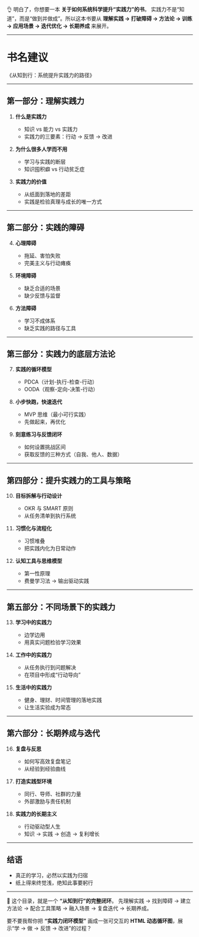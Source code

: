 👌 明白了，你想要一本 **关于如何系统科学提升“实践力”的书**。
实践力不是“知道”，而是“做到并做成”。所以这本书要从 **理解实践 → 打破障碍 → 方法论 → 训练 → 应用场景 → 迭代优化 → 长期养成** 来展开。

---

# 书名建议

《从知到行：系统提升实践力的路径》

---

## 第一部分：理解实践力

1. **什么是实践力**

   * 知识 vs 能力 vs 实践力
   * 实践力的三要素：行动 → 反馈 → 改进
2. **为什么很多人学而不用**

   * 学习与实践的断层
   * 知识囤积癖 vs 行动贫乏症
3. **实践力的价值**

   * 从纸面到落地的差距
   * 实践是检验真理与成长的唯一方式

---

## 第二部分：实践的障碍

4. **心理障碍**

   * 拖延、害怕失败
   * 完美主义与行动瘫痪
5. **环境障碍**

   * 缺乏合适的场景
   * 缺少反馈与监督
6. **方法障碍**

   * 学习不成体系
   * 缺乏实践的路径与工具

---

## 第三部分：实践力的底层方法论

7. **实践的循环模型**

   * PDCA（计划-执行-检查-行动）
   * OODA（观察-定向-决策-行动）
8. **小步快跑，快速迭代**

   * MVP 思维（最小可行实践）
   * 先做起来，再优化
9. **刻意练习与反馈闭环**

   * 如何设置挑战区间
   * 获取反馈的三种方式（自我、他人、数据）

---

## 第四部分：提升实践力的工具与策略

10. **目标拆解与行动设计**

    * OKR 与 SMART 原则
    * 从任务清单到执行系统
11. **习惯化与流程化**

    * 习惯堆叠
    * 把实践内化为日常动作
12. **认知工具与思维模型**

    * 第一性原理
    * 费曼学习法 → 输出驱动实践

---

## 第五部分：不同场景下的实践力

13. **学习中的实践力**

    * 边学边用
    * 用真实问题检验学习效果
14. **工作中的实践力**

    * 从任务执行到问题解决
    * 在项目中形成“行动导向”
15. **生活中的实践力**

    * 健身、理财、时间管理的落地实践
    * 让生活实验成为常态

---

## 第六部分：长期养成与迭代

16. **复盘与反思**

    * 如何写高效复盘笔记
    * 从经验到经验曲线
17. **打造实践型环境**

    * 同行、导师、社群的力量
    * 外部激励与责任机制
18. **实践力的长期主义**

    * 行动驱动型人生
    * 知识 → 实践 → 创造 → 复利增长

---

## 结语

* 真正的学习，必然以实践为归宿
* 纸上得来终觉浅，绝知此事要躬行

---

📌 这个目录，就是一个 **“从知到行”的完整闭环**。
先理解实践 → 找到障碍 → 建立方法论 → 配合工具策略 → 融入场景 → 复盘迭代 → 长期养成。

要不要我帮你把 **“实践力闭环模型”** 画成一张可交互的 **HTML 动态循环图**，展示“学 → 做 → 反馈 → 改进”的过程？
